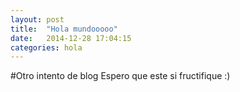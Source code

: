 ```yaml
---
layout: post
title:  "Hola mundooooo"
date:   2014-12-28 17:04:15
categories: hola
---
```


#Otro intento de blog
Espero que este si fructifique :)